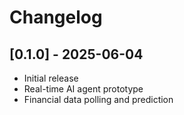 # Changelog

## [0.1.0] - 2025-06-04
- Initial release
- Real-time AI agent prototype
- Financial data polling and prediction
